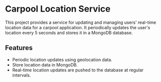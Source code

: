 # Carpool Location Service

This project provides a service for updating and managing users' real-time location data for a carpool application. It periodically updates the user's location every 5 seconds and stores it in a MongoDB database.

## Features
- Periodic location updates using geolocation data.
- Store location data in MongoDB.
- Real-time location updates are pushed to the database at regular intervals.
